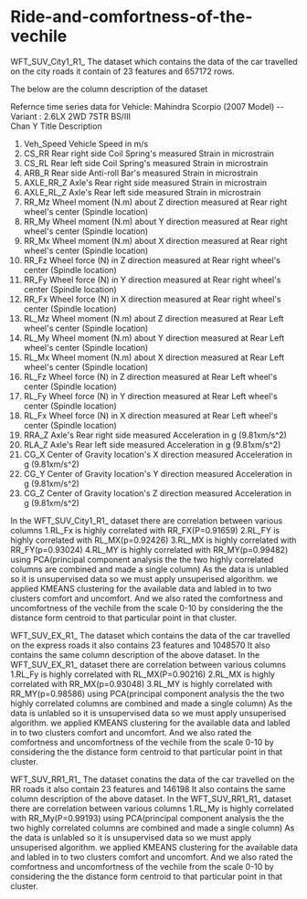 # Ride-and-comfortness-of-the-vechile
WFT_SUV_City1_R1_ The dataset which contains the data of the car travelled on the city roads it contain of 23 features and 657172 rows.

The below are the column description of the dataset 

Refernce time series data for Vehicle: Mahindra Scorpio (2007 Model) -- Variant : 2.6LX 2WD 7STR BS/III		
Chan	Y Title	Description
1.	Veh_Speed	Vehicle Speed in m/s
2.	CS_RR	Rear right side Coil Spring's measured Strain in microstrain
3. CS_RL	Rear left side Coil Spring's measured Strain in microstrain
4.	ARB_R	Rear side Anti-roll Bar's measured Strain in microstrain
5.	AXLE_RR_Z	Axle's Rear right side measured Strain in microstrain
6.	AXLE_RL_Z	Axle's Rear left side measured Strain in microstrain
7.	RR_Mz	Wheel moment (N.m) about Z direction measured at Rear right wheel's center (Spindle location)
8.	RR_My	Wheel moment (N.m) about Y direction measured at Rear right wheel's center (Spindle location)
9.	RR_Mx	Wheel moment (N.m) about X direction measured at Rear right wheel's center (Spindle location)
10.	RR_Fz	Wheel force (N) in Z direction measured at Rear right wheel's center (Spindle location)
11.	RR_Fy	Wheel force (N) in Y direction measured at Rear right wheel's center (Spindle location)
12.	RR_Fx	Wheel force (N) in X direction measured at Rear right wheel's center (Spindle location)
13.	RL_Mz	Wheel moment (N.m) about Z direction measured at Rear Left wheel's center (Spindle location)
14.	RL_My	Wheel moment (N.m) about Y direction measured at Rear Left wheel's center (Spindle location)
15.	RL_Mx	Wheel moment (N.m) about X direction measured at Rear Left wheel's center (Spindle location)
16.	RL_Fz	Wheel force (N) in Z direction measured at Rear Left wheel's center (Spindle location)
17.	RL_Fy	Wheel force (N) in Y direction measured at Rear Left wheel's center (Spindle location)
18.	RL_Fx	Wheel force (N) in X direction measured at Rear Left wheel's center (Spindle location)
19.	RRA_Z	Axle's Rear right side measured Acceleration in g (9.81xm/s^2)
20.	RLA_Z	Axle's Rear left side measured Acceleration in g (9.81xm/s^2)
21.	CG_X	Center of Gravity location's X direction measured Acceleration in g (9.81xm/s^2)
22.	CG_Y	Center of Gravity location's Y direction measured Acceleration in g (9.81xm/s^2)
23.	CG_Z	Center of Gravity location's Z direction measured Acceleration in g (9.81xm/s^2)

In the WFT_SUV_City1_R1_ dataset there are correlation between various columns
1.RL_Fx is highly correlated with RR_FX(P=0.91659)
2.RL_FY is highly correlated with RL_MX(p=0.92426)
3.RL_MX is highly correlated with RR_FY(p=0.93024)
4.RL_MY is highly correlated with RR_MY(p=0.99482)
using PCA(principal component analysis the the two highly correlated columns are combined and made a single column)
As the data is unlabled so it is unsupervised data so we must apply unsuperised algorithm.
we applied KMEANS clustering for the available data and labled in to two clusters comfort and uncomfort.
And we also rated the comfortness and uncomfortness of the vechile from the scale 0-10 by considering the the distance form centroid to that particular point in that cluster.




WFT_SUV_EX_R1_ The dataset which contains the data of the car travelled on the express roads it also contains 23 features and 1048570
 It also contains the same column description of the above dataset.
In the WFT_SUV_EX_R1_ dataset there are correlation between various columns
1.RL_Fy is highly correlated with RL_MX(P=0.90216)
2.RL_MX is highly correlated with RR_MX(p=0.93048)
3.RL_MY is highly correlated with RR_MY(p=0.98586)
using PCA(principal component analysis the the two highly correlated columns are combined and made a single column)
As the data is unlabled so it is unsupervised data so we must apply unsuperised algorithm.
we applied KMEANS clustering for the available data and labled in to two clusters comfort and uncomfort.
And we also rated the comfortness and uncomfortness of the vechile from the scale 0-10 by considering the the distance form centroid to that particular point in that cluster.
 



WFT_SUV_RR1_R1_ The dataset conatins the data of the car travelled on the RR roads it also contain 23 features and  146198
 It also contains the same column description of the above dataset.
In the WFT_SUV_RR1_R1_ dataset there are correlation between various columns
1.RL_My is highly correlated with RR_My(P=0.99193)
using PCA(principal component analysis the the two highly correlated columns are combined and made a single column)
As the data is unlabled so it is unsupervised data so we must apply unsuperised algorithm.
we applied KMEANS clustering for the available data and labled in to two clusters comfort and uncomfort.
And we also rated the comfortness and uncomfortness of the vechile from the scale 0-10 by considering the the distance form centroid to that particular point in that cluster.

 
